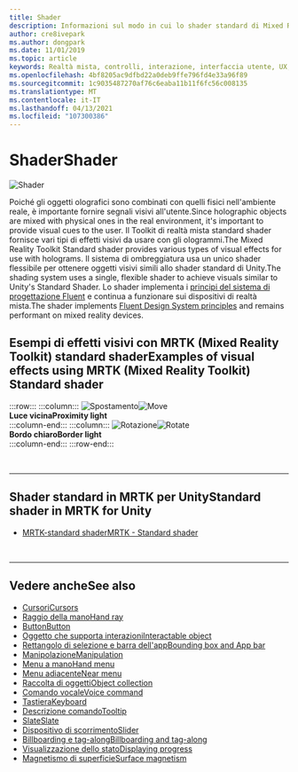 ```yaml
---
title: Shader
description: Informazioni sul modo in cui lo shader standard di Mixed Reality Toolkit offre diversi tipi di effetti visivi che possono essere usati con gli ologrammi nelle app per realtà mista.
author: cre8ivepark
ms.author: dongpark
ms.date: 11/01/2019
ms.topic: article
keywords: Realtà mista, controlli, interazione, interfaccia utente, UX, shader, auricolare realtà mista, auricolare di realtà mista, auricolare di realtà virtuale, HoloLens, MRTK, Toolkit realtà mista, effetti visivi
ms.openlocfilehash: 4bf8205ac9dfbd22a0deb9ffe796fd4e33a96f89
ms.sourcegitcommit: 1c9035487270af76c6eaba11b11f6fc56c008135
ms.translationtype: MT
ms.contentlocale: it-IT
ms.lasthandoff: 04/13/2021
ms.locfileid: "107300386"
---
```

# <a name="shader"></a><span data-ttu-id="d4bfd-104">Shader</span><span class="sxs-lookup"><span data-stu-id="d4bfd-104">Shader</span></span>

![Shader](images/UX_Hero_StandardShader.jpg)

<span data-ttu-id="d4bfd-106">Poiché gli oggetti olografici sono combinati con quelli fisici nell'ambiente reale, è importante fornire segnali visivi all'utente.</span><span class="sxs-lookup"><span data-stu-id="d4bfd-106">Since holographic objects are mixed with physical ones in the real environment, it's important to provide visual cues to the user.</span></span> <span data-ttu-id="d4bfd-107">Il Toolkit di realtà mista standard shader fornisce vari tipi di effetti visivi da usare con gli ologrammi.</span><span class="sxs-lookup"><span data-stu-id="d4bfd-107">The Mixed Reality Toolkit Standard shader provides various types of visual effects for use with holograms.</span></span> <span data-ttu-id="d4bfd-108">Il sistema di ombreggiatura usa un unico shader flessibile per ottenere oggetti visivi simili allo shader standard di Unity.</span><span class="sxs-lookup"><span data-stu-id="d4bfd-108">The shading system uses a single, flexible shader to achieve visuals similar to Unity's Standard Shader.</span></span> <span data-ttu-id="d4bfd-109">Lo shader implementa i [principi del sistema di progettazione Fluent](https://www.microsoft.com/design/fluent/#/) e continua a funzionare sui dispositivi di realtà mista.</span><span class="sxs-lookup"><span data-stu-id="d4bfd-109">The shader implements [Fluent Design System principles](https://www.microsoft.com/design/fluent/#/) and remains performant on mixed reality devices.</span></span>
<br>

## <a name="examples-of-visual-effects-using-mrtk-mixed-reality-toolkit-standard-shader"></a><span data-ttu-id="d4bfd-110">Esempi di effetti visivi con MRTK (Mixed Reality Toolkit) standard shader</span><span class="sxs-lookup"><span data-stu-id="d4bfd-110">Examples of visual effects using MRTK (Mixed Reality Toolkit) Standard shader</span></span> 
:::row:::
    :::column:::
       <span data-ttu-id="d4bfd-111">![Spostamento](images/UX_Button_Affordance_ProximityLight.jpg)</span><span class="sxs-lookup"><span data-stu-id="d4bfd-111">![Move](images/UX_Button_Affordance_ProximityLight.jpg)</span></span><br>
       <span data-ttu-id="d4bfd-112">**Luce vicina**</span><span class="sxs-lookup"><span data-stu-id="d4bfd-112">**Proximity light**</span></span><br>
    :::column-end:::
    :::column:::
       <span data-ttu-id="d4bfd-113">![Rotazione](images/UX_Button_Affordance_FocusHighlight.jpg)</span><span class="sxs-lookup"><span data-stu-id="d4bfd-113">![Rotate](images/UX_Button_Affordance_FocusHighlight.jpg)</span></span><br>
        <span data-ttu-id="d4bfd-114">**Bordo chiaro**</span><span class="sxs-lookup"><span data-stu-id="d4bfd-114">**Border light**</span></span><br>
    :::column-end:::
:::row-end:::

<br>

---

## <a name="standard-shader-in-mrtk-for-unity"></a><span data-ttu-id="d4bfd-115">Shader standard in MRTK per Unity</span><span class="sxs-lookup"><span data-stu-id="d4bfd-115">Standard shader in MRTK for Unity</span></span>

* [<span data-ttu-id="d4bfd-116">MRTK-standard shader</span><span class="sxs-lookup"><span data-stu-id="d4bfd-116">MRTK - Standard shader</span></span>](https://docs.microsoft.com/windows/mixed-reality/mrtk-unity/features/rendering/mrtk-standard-shader)

<br>

---

## <a name="see-also"></a><span data-ttu-id="d4bfd-117">Vedere anche</span><span class="sxs-lookup"><span data-stu-id="d4bfd-117">See also</span></span>

* [<span data-ttu-id="d4bfd-118">Cursori</span><span class="sxs-lookup"><span data-stu-id="d4bfd-118">Cursors</span></span>](cursors.md)
* [<span data-ttu-id="d4bfd-119">Raggio della mano</span><span class="sxs-lookup"><span data-stu-id="d4bfd-119">Hand ray</span></span>](point-and-commit.md)
* [<span data-ttu-id="d4bfd-120">Button</span><span class="sxs-lookup"><span data-stu-id="d4bfd-120">Button</span></span>](button.md)
* [<span data-ttu-id="d4bfd-121">Oggetto che supporta interazioni</span><span class="sxs-lookup"><span data-stu-id="d4bfd-121">Interactable object</span></span>](interactable-object.md)
* [<span data-ttu-id="d4bfd-122">Rettangolo di selezione e barra dell'app</span><span class="sxs-lookup"><span data-stu-id="d4bfd-122">Bounding box and App bar</span></span>](app-bar-and-bounding-box.md)
* [<span data-ttu-id="d4bfd-123">Manipolazione</span><span class="sxs-lookup"><span data-stu-id="d4bfd-123">Manipulation</span></span>](direct-manipulation.md)
* [<span data-ttu-id="d4bfd-124">Menu a mano</span><span class="sxs-lookup"><span data-stu-id="d4bfd-124">Hand menu</span></span>](hand-menu.md)
* [<span data-ttu-id="d4bfd-125">Menu adiacente</span><span class="sxs-lookup"><span data-stu-id="d4bfd-125">Near menu</span></span>](near-menu.md)
* [<span data-ttu-id="d4bfd-126">Raccolta di oggetti</span><span class="sxs-lookup"><span data-stu-id="d4bfd-126">Object collection</span></span>](object-collection.md)
* [<span data-ttu-id="d4bfd-127">Comando vocale</span><span class="sxs-lookup"><span data-stu-id="d4bfd-127">Voice command</span></span>](voice-input.md)
* [<span data-ttu-id="d4bfd-128">Tastiera</span><span class="sxs-lookup"><span data-stu-id="d4bfd-128">Keyboard</span></span>](keyboard.md)
* [<span data-ttu-id="d4bfd-129">Descrizione comando</span><span class="sxs-lookup"><span data-stu-id="d4bfd-129">Tooltip</span></span>](tooltip.md)
* [<span data-ttu-id="d4bfd-130">Slate</span><span class="sxs-lookup"><span data-stu-id="d4bfd-130">Slate</span></span>](slate.md)
* [<span data-ttu-id="d4bfd-131">Dispositivo di scorrimento</span><span class="sxs-lookup"><span data-stu-id="d4bfd-131">Slider</span></span>](slider.md)
* [<span data-ttu-id="d4bfd-132">Billboarding e tag-along</span><span class="sxs-lookup"><span data-stu-id="d4bfd-132">Billboarding and tag-along</span></span>](billboarding-and-tag-along.md)
* [<span data-ttu-id="d4bfd-133">Visualizzazione dello stato</span><span class="sxs-lookup"><span data-stu-id="d4bfd-133">Displaying progress</span></span>](progress.md)
* [<span data-ttu-id="d4bfd-134">Magnetismo di superficie</span><span class="sxs-lookup"><span data-stu-id="d4bfd-134">Surface magnetism</span></span>](surface-magnetism.md)

